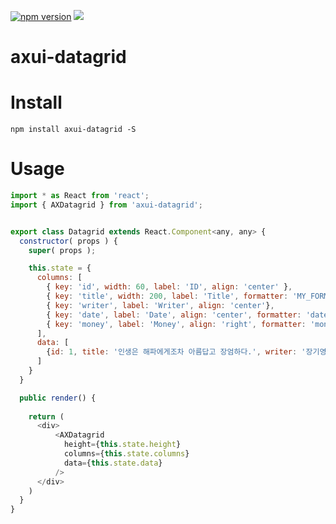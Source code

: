 [![npm version](https://badge.fury.io/js/axui-datagrid.svg)](https://badge.fury.io/js/axui-datagrid)
[![](https://img.shields.io/npm/dm/axui-datagrid.svg)](https://www.npmjs.com/package/axui-datagrid)

# axui-datagrid

# Install

```
npm install axui-datagrid -S
```

# Usage
```js
import * as React from 'react';
import { AXDatagrid } from 'axui-datagrid';


export class Datagrid extends React.Component<any, any> {
  constructor( props ) {
    super( props );

    this.state = {
      columns: [
        { key: 'id', width: 60, label: 'ID', align: 'center' },
        { key: 'title', width: 200, label: 'Title', formatter: 'MY_FORMATTER'},
        { key: 'writer', label: 'Writer', align: 'center'},
        { key: 'date', label: 'Date', align: 'center', formatter: 'date'},
        { key: 'money', label: 'Money', align: 'right', formatter: 'money'}
      ],
      data: [
        {id: 1, title: '인생은 해파에게조차 아름답고 장엄하다.', writer: '장기영', date: '20171205123000', money: 1289301823}
      ]
    }
  }

  public render() {
    
    return (
      <div>
          <AXDatagrid
            height={this.state.height}
            columns={this.state.columns}
            data={this.state.data}
          />
      </div>
    )
  }
}
```
